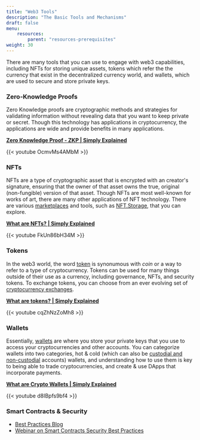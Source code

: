 ```yaml
---
title: "Web3 Tools"
description: "The Basic Tools and Mechanisms"
draft: false
menu:
    resources:
        parent: "resources-prerequisites"
weight: 30
---
```


There are many tools that you can use to engage with web3 capabilities, including NFTs for storing unique assets, tokens which refer the the currency that exist in the decentralized currency world, and wallets, which are used to secure and store private keys.

### Zero-Knowledge Proofs

Zero Knowledge proofs are cryptographic methods and strategies for validating information without revealing data that you want to keep private or secret. Though this technology has applications in cryptocurrency, the applications are wide and provide benefits in many applications.

[**Zero Knowledge Proof - ZKP | Simply Explained**](https://www.youtube.com/watch?v=OcmvMs4AMbM)

{{< youtube OcmvMs4AMbM >}}

### NFTs
NFTs are a type of cryptographic asset that is encrypted with an creator's signature, ensuring that the owner of that asset owns the true, original (non-fungible) version of that asset. Though NFTs are most well-known for works of art, there are many other applications of NFT technology. There are various [marketplaces](https://decrypt.co/80595/best-nft-marketplaces) and tools, such as [NFT.Storage](https://nft.storage), that you can explore.


[**What are NFTs? | Simply Explained**](https://www.youtube.com/watch?v=FkUn86bH34M)

{{< youtube FkUn86bH34M >}}

### Tokens
In the web3 world, the word [token](https://www.coinbase.com/learn/crypto-basics/what-is-a-token) is synonumous with _coin_ or a way to refer to a type of cryptocurrency. Tokens can be used for many things outside of their use as a currency, including governance, NFTs, and security tokens. To exchange tokens, you can choose from an ever evolving set of [cryptocurrency exchanges](https://www.forbes.com/advisor/investing/best-crypto-exchanges/).

[**What are tokens? | Simply Explained**](https://www.youtube.com/watch?v=cqZhNzZoMh8)

{{< youtube cqZhNzZoMh8 >}}

### Wallets
Essentially, [wallets](https://www.coinbase.com/learn/crypto-basics/what-is-a-crypto-wallet) are where you store your private keys that you use to access your cryptocurrencies and other accounts. You can categorize wallets into two categories, hot & cold (which can also be [custodial and non-custodial](https://www.gemini.com/cryptopedia/crypto-wallets-custodial-vs-noncustodial#section-custodial-crypto-wallets-pro-and-cons) accounts) wallets, and understanding how to use them is key to being able to trade cryptocurrencies, and create & use DApps that incorporate payments.

[**What are Crypto Wallets | Simply Explained**](https://www.youtube.com/watch?v=d8IBpfs9bf4)

{{< youtube d8IBpfs9bf4 >}}


### Smart Contracts & Security

* [Best Practices Blog](https://consensys.github.io/smart-contract-best-practices/)
* [Webinar on Smart Contracts Security Best Practices](https://courses.consensys.net/courses/take/smart-contract-security/lessons/9798331-smart-contracts-security-best-practices)
